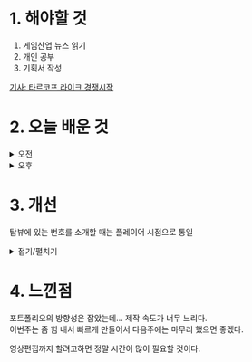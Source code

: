 
# 1. 해야할 것

1. 게임산업 뉴스 읽기 
2. 개인 공부  
3. 기획서 작성

[기사: 타르코프 라이크 경쟁시작](https://www.gameinsight.co.kr/news/articleView.html?idxno=32380)

# 2. 오늘 배운 것

<details>
<summary>오전</summary>

## 오늘의 뉴스
![image](https://github.com/JM94Ent/TIL-WIL/assets/143363550/056d1af3-6796-4c93-ab04-7eacd11c21d4)

게임이 정말 재밌다면 플랫폼은 가리지 않는다.\
플랫폼의 노출보다 강력한 재미가 사람을 모은다.


■ 투자 지원 '경기 레벨업 프로그램' 31일까지 모집
경기콘텐츠진흥원(원장 탁용석, 이하 경콘진)은 도내 콘텐츠 기업 투자유치 지원사업 '경기 레벨업 프로그램'의 Pre-A 부문과 글로벌 부문 지원기업 15개 사를 오는 31일까지 모집합니다. 경콘진은 경기도 콘텐츠 분야 민간 투자 파트너인 'G-VIP' 49개 사와 투자 기회 확대를 위한 협약을 맺고, 창업 초기 기업부터 글로벌 투자유치를 희망하는 기업까지 단계별 성장을 지원할 수 있는 '경기 레벨업 프로그램'을 발족했습니다.

■ 경콘진, '게임 상용화 지원' 사업 6월 13일까지 공모
경기콘텐츠진흥원(원장 탁용석, 이하 경콘진)이 운영하는 경기글로벌게임센터에서는 게임 해외 출시를 돕는 '게임 상용화 지원' 사업 2차 모집에 참여할 기업 4개 사를 6월 13일까지 모집합니다. 선정된 4개 게임사는 7월부터 11월까지 게임 상용화 지원 전문 운영사인 컴투스플랫폼, 핸디커뮤니케이션즈를 통해 마케팅, 테스트, 번역, 기술 지원 등 필요한 항목을 선택해 최대 3,500만 원 규모로 지원받을 수 있습니다.

■ 연기 없이 만날까, 8월 출시 다시 확인한 '검은 신화: 오공' 
게임 사이언스가 글로벌 출시와 같은 8월 20일 중국 게임 플랫폼인 위게임의 출시를 확인하며 신규 트레일러를 공개했습니다. 공식 홈페이지를 통해 공개된 신규 영상은 1440p 해상도로 1분 53초 분량에 컷 영상, 그리고 UI가 없는 일부 게임 플레이 장면이 담겼습니다.

■ 밸브 신작 유출, '6v6 TPS 장르, 타이틀은 데드록' 
밸브가 준비하고 있는 신작 게임의 정보가 현지시각 17일을 기준으로 대거 유출됐습니다. 카운터 스트라이크2 관련 콘텐츠를 제작하는 콘텐츠 제작자 '@GabeFollower'는 17일, 자신의 SNS를 통해 "테스트에 참가한 테스터들 이 여기저기서 데드록의 스크린샷을 공개하기 시작했다"라며, "나 역시 내가 확인할 수 있었던 것 하나를 공개한다. 게임에는 '그레이탈론'이라고 불리는 영웅이 등장한다"라며 네 장의 스크린샷을 공개했습니다.

■ '엘스웨어' 설립한 액티비전, "목표는 新 AAA"
올해 액티비전 블리자드를 포함해 1,900명의 직원 정리와 최근 스튜디오 통폐합 등을 진행하며 라인 정비에 나선 MS 게이밍. 이번에는 반대로 새로운 스튜디오 설립 소식이 전해졌습니다. 산하 액티비전이 AAA 규모의 신규 프랜차이즈 게임 개발을 위해 새로운 스튜디오 엘스웨어 엔터테인먼트 설립을 발표 했습니다.

■ 경기도, 청소년·보호자에 게임 관련 심리 상담 지원
경기도가 게임 과몰입 문제를 호소하는 도내 청소년을 위해 심리상담 비용 등 1인당 최대 100만 원을 지원하는 ‘게임 과몰입 상담치유 프로그램’을 올해도 지속 추진한다고 밝혔습니다.  상담 대상 청소년의 보호자도 함께 상담받을 수 있어 가정 환경이나 자녀의 성향 등을 고려한 근본적인 해결 방안을 이끌어낼 수 있고 상담 결과가 관련 분야 진로 탐색의 기회로 연결되는 등 상담의 효과가 극대화될 것으로 기대합니다.

■ 카카오게임즈, '그랑사가 키우기' 글로벌 공동 사업 계약
카카오게임즈(대표 한상우)는 17일, 파이드픽셀즈(대표 송영진)가 개발 중인 신작 캐주얼 RPG ‘그랑사가 키우기: 나이츠x나이츠’(이하 그랑사가 키우기)의 글로벌 서비스 공동 사업 계약을 체결했다고 밝혔습니다. 캐주얼 수집형 RPG ‘그랑사가 키우기’는 지난 2021년에 출시한 글로벌 500만 다운로드의 인기작 ‘그랑사가’의 세계관을 계승한 후속작입니다. 

■ 넷이즈 신작 서바이벌 '원스 휴먼' 주요 스크린샷 공개
넷이즈게임즈의 글로벌 기대작 ‘원스휴먼(Once Human)’이 주요 콘텐츠 스크린샷을 공개한다고 17일 밝혔습니다. ‘원스휴먼’은 전 세계 사전예약자 1,200만 명을 끌어들이며 출시 전부터 흥행 조짐을 보이고 있는 글로벌 기대작입니다. 

■ PlayX4의 꽃 '레트로 장터', 올해 최대 규모 예고
올해로 제 20회를 맞이하는 레트로 장터가 오는 5월 25일부터 26일까지 이틀간 일산 킨텍스 제1전시장 플레이엑스포 행사장에서 개최됩니다.
## 기획서 틀 변경
![image](https://github.com/JM94Ent/TIL-WIL/assets/143363550/6425056b-7614-4dda-8aa5-877272f72771)


</details>


<details>
<summary>오후</summary>

## 포트폴리오 점검
![image](https://github.com/JM94Ent/TIL-WIL/assets/143363550/2222cb90-dd9c-453d-ba11-902b1189af65)

1. 기획의도

보면 볼수록 기획 의도가 부실하다는 게 느껴진다.\
생각을 잘 정리해서 넣어야겠다.

2. 세부 사항

먼저 세부사항을 잘 정리하면 기획의도도 같이 나올 것 같다.

3. 레퍼런스(사진)

지역 구성을 구성할 때, 레퍼런스를 먼저 제시해서 이미지를 떠올릴 수 있게 만드는게 세부사항 적을 때 더 좋을 것 같다.

4. 영상편집

전투가 없는 플레이영상을 먼저 찍어서라도 만들어 포트폴리오를 완성하는게 좋을 것 같다.
</details>




# 3. 개선

탑뷰에 있는 번호를 소개할 때는 플레이어 시점으로 통일
<details>
<summary>접기/펼치기</summary>

![image](https://github.com/JM94Ent/TIL-WIL/assets/143363550/fbf9abb0-9405-425e-9d75-9eaf3ec60885)

![image](https://github.com/JM94Ent/TIL-WIL/assets/143363550/8a5d2466-c651-41f7-8059-b56f69daad96)

</details>



# 4. 느낀점
포트폴리오의 방향성은 잡았는데... 제작 속도가 너무 느리다.\
이번주는 좀 힘 내서 빠르게 만들어서 다음주에는 마무리 했으면 좋겠다.

영상편집까지 할려고하면 정말 시간이 많이 필요할 것이다.

